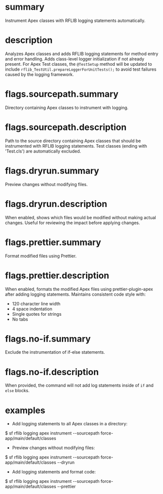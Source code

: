 # summary

Instrument Apex classes with RFLIB logging statements automatically.

# description

Analyzes Apex classes and adds RFLIB logging statements for method entry and error handling. Adds class-level logger initialization if not already present. 
For Apex Test classes, the `@TestSetup` method will be updated to include `rflib_TestUtil.prepareLoggerForUnitTests();` to avoid test failures caused by the logging framework.

# flags.sourcepath.summary

Directory containing Apex classes to instrument with logging.

# flags.sourcepath.description

Path to the source directory containing Apex classes that should be instrumented with RFLIB logging statements. Test classes (ending with 'Test.cls') are automatically excluded.

# flags.dryrun.summary

Preview changes without modifying files.

# flags.dryrun.description

When enabled, shows which files would be modified without making actual changes. Useful for reviewing the impact before applying changes.

# flags.prettier.summary

Format modified files using Prettier.

# flags.prettier.description

When enabled, formats the modified Apex files using prettier-plugin-apex after adding logging statements. Maintains consistent code style with:

- 120 character line width
- 4 space indentation
- Single quotes for strings
- No tabs

# flags.no-if.summary

Exclude the instrumentation of if-else statements.

# flags.no-if.description

When provided, the command will not add log statements inside of `if` and `else` blocks.

# examples

- Add logging statements to all Apex classes in a directory:

$ sf rflib logging apex instrument --sourcepath force-app/main/default/classes

- Preview changes without modifying files:

$ sf rflib logging apex instrument --sourcepath force-app/main/default/classes --dryrun

- Add logging statements and format code:

$ sf rflib logging apex instrument --sourcepath force-app/main/default/classes --prettier

